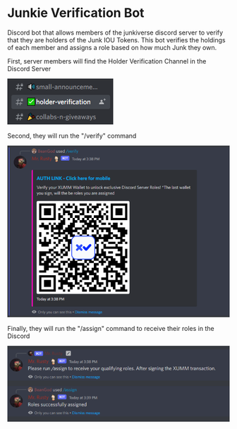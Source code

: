 
# Junkie Verification Bot

Discord bot that allows members of the junkiverse discord server to verify that they are 
holders of the Junk IOU Tokens. 
This bot verifies the holdings of each member and assigns a role based on how much
Junk they own.


First, server members will find the Holder Verification Channel in the Discord Server

![holder-verification](./images/holder-verification-channel.png)

Second, they will run the "/verify" command

![verify](./images/verify-command.png)

Finally, they will run the "/assign" command to receive their roles in the Discord

![assign](./images/assign-command.png)
